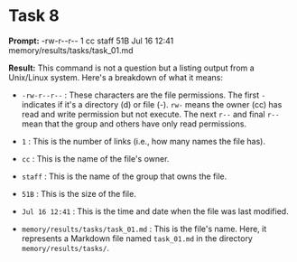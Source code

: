 # Task 8

**Prompt:** -rw-r--r--  1 cc  staff    51B Jul 16 12:41 memory/results/tasks/task_01.md

**Result:**
This command is not a question but a listing output from a Unix/Linux system. Here's a breakdown of what it means:

- `-rw-r--r--` : These characters are the file permissions. The first `-` indicates if it's a directory (d) or file (-). `rw-` means the owner (cc) has read and write permission but not execute. The next `r--` and final `r--` mean that the group and others have only read permissions.

- `1` : This is the number of links (i.e., how many names the file has).

- `cc` : This is the name of the file's owner.

- `staff` : This is the name of the group that owns the file.

- `51B` : This is the size of the file.

- `Jul 16 12:41` : This is the time and date when the file was last modified.

- `memory/results/tasks/task_01.md` : This is the file's name. Here, it represents a Markdown file named `task_01.md` in the directory `memory/results/tasks/`.

